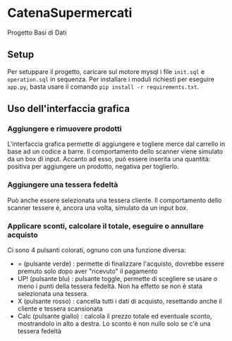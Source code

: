 # CatenaSupermercati
Progetto Basi di Dati
## Setup ##
Per setuppare il progetto, caricare sul motore mysql i file ```init.sql``` e ```operation.sql``` in sequenza.
Per installare i moduli richiesti per eseguire ```app.py```, basta usare il comando ```pip install -r requirements.txt```.

## Uso dell'interfaccia grafica ##

### Aggiungere e rimuovere prodotti ###
L'interfaccia grafica permette di aggiungere e togliere merce dal carrello in base ad un codice a barre. 
Il comportamento dello scanner viene simulato da un box di input.
Accanto ad esso, può essere inserita una quantità: positiva per aggiungere un prodotto, negativa per toglierlo.
### Aggiungere una tessera fedeltà ###
Può anche essere selezionata una tessera cliente. Il comportamento dello scanner tessere è, ancora una volta, simulato da un input box.
### Applicare sconti, calcolare il totale, eseguire o annullare acquisto ###
Ci sono 4 pulsanti colorati, ognuno con una funzione diversa:
 - = (pulsante verde)     : permette di finalizzare l'acquisto, dovrebbe essere premuto solo dopo aver "ricevuto" il pagamento
 - UP! (pulsante blu)     : pulsante toggle, permette di scegliere se usare o meno i punti della tessera fedeltà. Non ha effetto se non è stata selezionata una tessera.
 - X (pulsante rosso)     : cancella tutti i dati di acquisto, resettando anche il cliente e tessera scansionata
 - Calc (pulsante giallo) : calcola il prezzo totale ed eventuale sconto, mostrandolo in alto a destra. Lo sconto è non nullo solo se c'è una tessera fedeltà

